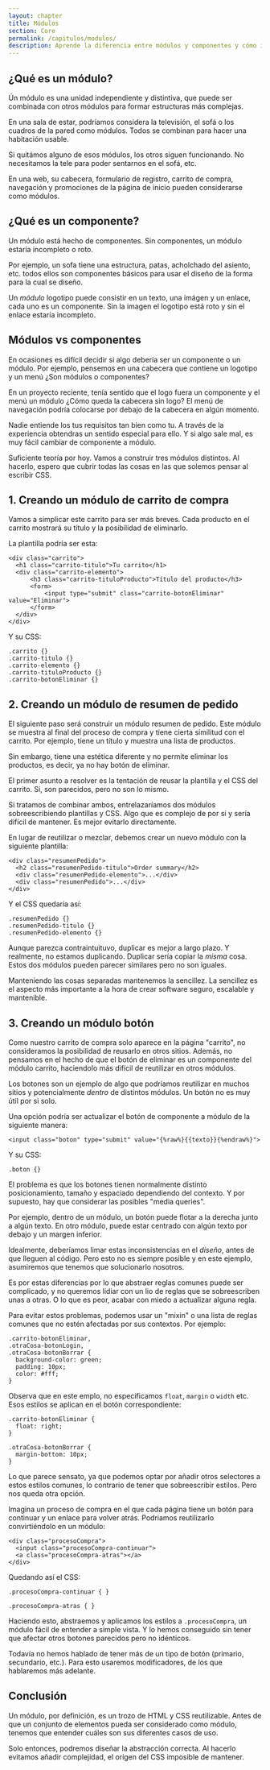 ```yaml
---
layout: chapter
title: Módulos
section: Core
permalink: /capitulos/modulos/
description: Aprende la diferencia entre módulos y componentes y cómo identificarlos en un diseño. También crearemos algunos módulos de ejemplo.
---
```


## ¿Qué es un módulo?

Ún módulo es una unidad independiente y distintiva, que puede ser combinada con otros módulos para formar estructuras más complejas.

En una sala de estar, podríamos considera la televisión, el sofá o los cuadros de la pared como módulos. Todos se combinan para hacer una habitación usable.

Si quitámos alguno de esos módulos, los otros siguen funcionando. No necesitamos la tele para poder sentarnos en el sofá, etc.

En una web, su cabecera, formulario de registro, carrito de compra, navegación y promociones de la página de inicio pueden considerarse como módulos.

## ¿Qué es un componente?

Un módulo está hecho de componentes. Sin componentes, un módulo estaría incompleto o roto.

Por ejemplo, un sofa tiene una estructura, patas, acholchado del asiento, etc. todos ellos son componentes básicos para usar el diseño de la forma para la cual se diseño.

Un *módulo* logotipo puede consistir en un texto, una imágen y un enlace, cada uno es un componente. Sin la imagen el logotipo está roto y sin el enlace estaría incompleto.

## Módulos vs componentes

En ocasiones es difícil decidir si algo debería ser un componente o un módulo. Por ejemplo, pensemos en una cabecera que contiene un logotipo y un menú ¿Son módulos o componentes?

En un proyecto reciente, tenía sentido que el logo fuera un componente y el menú un módulo ¿Cómo queda la cabecera sin logo? El menú de navegación podría colocarse por debajo de la cabecera en algún momento.

Nadie entiende los tus requisitos tan bien como tu. A través de la experiencia obtendras un sentido especial para ello. Y si algo sale mal, es muy fácil cambiar de componente a módulo.

Suficiente teoría por hoy. Vamos a construir tres módulos distintos. Al hacerlo, espero que cubrir todas las cosas en las que solemos pensar al escribir CSS.

## 1. Creando un módulo de carrito de compra

Vamos a simplicar este carrito para ser más breves. Cada producto en el carrito mostrará su título y la posibilidad de eliminarlo.


La plantilla podría ser esta:

	<div class="carrito">
	  <h1 class="carrito-titulo">Tu carrito</h1>
	  <div class="carrito-elemento">
	      <h3 class="carrito-tituloProducto">Título del producto</h3>
          <form>
              <input type="submit" class="carrito-botonEliminar" value="Eliminar">
	      </form>
	  </div>
	</div>

Y su CSS:

	.carrito {}
	.carrito-titulo {}
	.carrito-elemento {}
	.carrito-tituloProducto {}
	.carrito-botonEliminar {}

## 2. Creando un módulo de resumen de pedido

El siguiente paso será construir un módulo resumen de pedido. Este módulo se muestra al final del proceso de compra y tiene cierta similitud con el carrito. Por ejemplo, tiene un título y muestra una lista de productos.

Sin embargo, tiene una estética diferente y no permite eliminar los productos, es decir, ya no hay botón de eliminar.

El primer asunto a resolver es la tentación de reusar la plantilla y el CSS del carrito. Si, son parecidos, pero no son lo mismo.

Si tratamos de combinar ambos, entrelazaríamos dos módulos sobreescribiendo plantillas y CSS. Algo que es complejo de por si y sería difícil de mantener. Es mejor evitarlo directamente.

En lugar de reutilizar o mezclar, debemos crear un nuevo módulo con la siguiente plantilla:

	<div class="resumenPedido">
	  <h2 class="resumenPedido-titulo">Order summary</h2>
	  <div class="resumenPedido-elemento">...</div>
	  <div class="resumenPedido">...</div>
	</div>

Y el CSS quedaría así:

	.resumenPedido {}
	.resumenPedido-titulo {}
	.resumenPedido-elemento {}

Aunque parezca contraintuituvo, duplicar es mejor a largo plazo. Y realmente, no estamos duplicando. Duplicar sería copiar la *misma* cosa. Estos dos módulos pueden parecer similares pero no son iguales.

Manteniendo las cosas separadas mantenemos la sencillez. La sencillez es el aspecto más importante a la hora de crear software seguro, escalable y mantenible.

## 3. Creando un módulo botón

Como nuestro carrito de compra solo aparece en la página "carrito", no consideramos la posibilidad de reusarlo en otros sitios. Además, no pensamos en el hecho de que el botón de eliminar es un componente del módulo carrito, haciendolo más difícil de reutilizar en otros módulos.

Los botones son un ejemplo de algo que podríamos reutilizar en muchos sitios y potencialmente *dentro* de distintos módulos. Un botón no es muy útil por si solo.

Una opción podría ser actualizar el botón de componente a módulo de la siguiente manera:

	<input class="boton" type="submit" value="{%raw%}{{texto}}{%endraw%}">

Y su CSS:

	.boton {}

El problema es que los botones tienen normalmente distinto posicionamiento, tamaño y espaciado dependiendo del contexto. Y por supuesto, hay que considerar las posibles "media queries".

Por ejemplo, dentro de un módulo, un botón puede flotar a la derecha junto a algún texto. En otro módulo, puede estar centrado con algún texto por debajo y un margen inferior.

Idealmente, deberíamos limar estas inconsistencias en el *diseño*, antes de que lleguen al código. Pero esto no es siempre posible y en este ejemplo, asumiremos que tenemos que solucionarlo nosotros.

Es por estas diferencias por lo que abstraer reglas comunes puede ser complicado, y no queremos lidiar con un lio de reglas que se sobreescriben unas a otras. O lo que es peor, acabar con miedo a actualizar alguna regla.

Para evitar estos problemas, podemos usar un "mixin" o una lista de reglas comunes que no estén afectadas por sus contextos. Por ejemplo:

	.carrito-botonEliminar,
	.otraCosa-botonLogin,
	.otraCosa-botonBorrar {
      background-color: green;
      padding: 10px;
      color: #fff;
	}

Observa que en este emplo, no especificamos `float`, `margin` o `width` etc. Esos estilos se aplican en el botón correspondiente:

	.carrito-botonEliminar {
	  float: right;
	}

	.otraCosa-botonBorrar {
	  margin-bottom: 10px;
	}

Lo que parece sensato, ya que podemos optar por añadir otros selectores a estos estilos comunes, lo contrario de tener que sobreescribir estilos. Pero nos queda otra opción.

Imagina un proceso de compra en el que cada página tiene un botón para continuar y un enlace para volver atrás. Podriamos reutilizarlo convirtiéndolo en un módulo:

	<div class="procesoCompra">
	  <input class="procesoCompra-continuar">
	  <a class="procesoCompra-atras"></a>
	</div>

Quedando así el CSS:

	.procesoCompra-continuar { }

	.procesoCompra-atras { }

Haciendo esto, abstraemos y aplicamos los estilos a `.procesoCompra`, un módulo fácil de entender a simple vista. Y lo hemos conseguido sin tener que afectar otros botones parecidos pero no idénticos.

Todavía no hemos hablado de tener más de un tipo de botón (primario, secundario, etc.). Para esto usaremos modificadores, de los que hablaremos más adelante.

## Conclusión

Un módulo, por definición, es un trozo de HTML y CSS reutilizable. Antes de que un conjunto de elementos pueda ser considerado como módulo, tenemos que entender cuáles son sus diferentes casos de uso.

Solo entonces, podremos diseñar la abstracción correcta. Al hacerlo evitamos añadir complejidad, el origen del CSS imposible de mantener.
